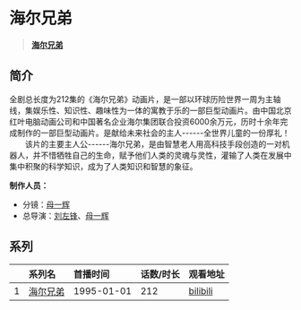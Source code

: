 # 海尔兄弟


> <u>**[海尔兄弟](https://bgm.tv/subject/12012)**</u>

## 简介

全剧总长度为212集的《海尔兄弟》动画片，是一部以环球历险世界一周为主轴线，集娱乐性、知识性、趣味性为一体的寓教于乐的一部巨型动画片。由中国北京红叶电脑动画公司和中国著名企业海尔集团联合投资6000余万元，历时十余年完成制作的一部巨型动画片。是献给未来社会的主人------全世界儿童的一份厚礼！
　　该片的主要主人公------海尔兄弟，是由智慧老人用高科技手段创造的一对机器人，并不惜牺牲自己的生命，赋予他们人类的灵魂与灵性，灌输了人类在发展中集中积聚的科学知识，成为了人类知识和智慧的象征。

**制作人员：**
- 分镜：[母一辉](https://bgm.tv/person/52867)
- 总导演：[刘左锋](https://bgm.tv/person/65134)、[母一辉](https://bgm.tv/person/52867)



## 系列

|     |   系列名   |   首播时间  | 话数/时长  | 观看地址 |
|:---  |:------    |:----      |:---       |:---  |
| 1 |[海尔兄弟](https://bgm.tv/subject/12012)| 1995-01-01 | 212 | [bilibili](https://www.bilibili.com/bangumi/play/ss2307) |




